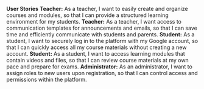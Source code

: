 **User Stories**
**Teacher:** As a teacher, I want to easily create and organize courses and modules, so that I can provide a structured learning environment for my students.
**Teacher:** As a teacher, I want access to communication templates for announcements and emails, so that I can save time and efficiently communicate with students and parents.
**Student:** As a student, I want to securely log in to the platform with my Google account, so that I can quickly access all my course materials without creating a new account.
**Student:** As a student, I want to access learning modules that contain videos and files, so that I can review course materials at my own pace and prepare for exams.
**Administrator:** As an administrator, I want to assign roles to new users upon registration, so that I can control access and permissions within the platform.
